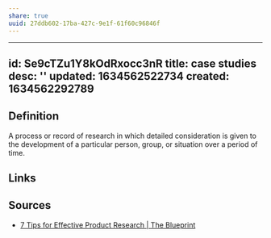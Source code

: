 ```yaml
---
share: true
uuid: 27ddb602-17ba-427c-9e1f-61f60c96846f
---
```

---
id: Se9cTZu1Y8kOdRxocc3nR
title: case studies
desc: ''
updated: 1634562522734
created: 1634562292789
---

## Definition

A process or record of research in which detailed consideration is given to the development of a particular person, group, or situation over a period of time.

## Links

## Sources

* [7 Tips for Effective Product Research | The Blueprint](https://www.fool.com/the-blueprint/product-research/)
